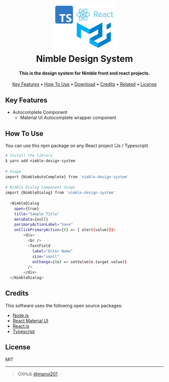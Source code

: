 <h1 align="center">
  <br>
  <a href="http://nimble-institute.github.io/nimble-design-system"><img src="./logo.webp" alt="Markdownify" width="200"></a>
  <br>
  Nimble Design System
  <br>
</h1>

<h4 align="center">This is the design system for Nimble front end react  projects.</h4>

<p align="center">
  <a href="#key-features">Key Features</a> •
  <a href="#how-to-use">How To Use</a> •
  <a href="#download">Download</a> •
  <a href="#credits">Credits</a> •
  <a href="#related">Related</a> •
  <a href="#license">License</a>
</p>

## Key Features

- Autocomplete Component
  - Material UI Autocomplete wrapper component

## How To Use

You can use this npm package on any React project (Js / Typescript)

```bash
# Install the library
$ yarn add nimble-design-system

# Usage
import {NimbleAutoComplete} from 'nimble-design-system'

# Nimble Dialog Component Usage
import {NimbleDialog} from 'nimble-design-system'

  <NimbleDialog
    open={true}
    title="Sample Title"
    metaData={null}
    parimaryActionLabel="Save"
    onClickPrimaryAction={() => { alert(value)}}>
        <div>
          <br />
          <TextField
            label="Enter Name"
            size="small"
            onChange={(e) => setValue(e.target.value)}
          />
        </div>
  </NimbleDialog>

```

## Credits

This software uses the following open source packages:

- [Node.js](https://nodejs.org/)
- [React Material UI](https://mui.com/)
- [React.js](https://react.dev/)
- [Typescript](https://www.typescriptlang.org/)

## License

MIT

---

> GitHub [@manoj201](https://github.com/Manoj201) &nbsp;&middot;&nbsp;
